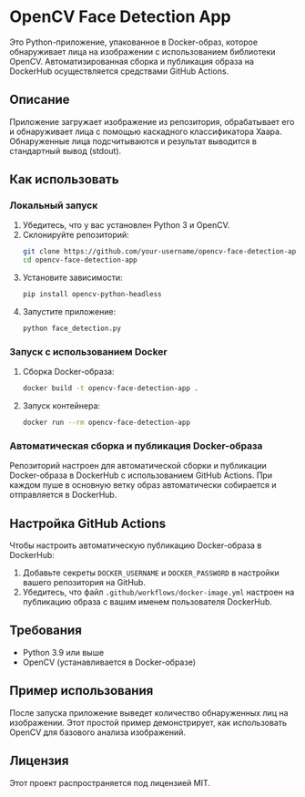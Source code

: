 
# OpenCV Face Detection App

Это Python-приложение, упакованное в Docker-образ, которое обнаруживает лица на изображении с использованием библиотеки OpenCV. Автоматизированная сборка и публикация образа на DockerHub осуществляется средствами GitHub Actions.

## Описание

Приложение загружает изображение из репозитория, обрабатывает его и обнаруживает лица с помощью каскадного классификатора Хаара. Обнаруженные лица подсчитываются и результат выводится в стандартный вывод (stdout).

## Как использовать

### Локальный запуск

1. Убедитесь, что у вас установлен Python 3 и OpenCV.
2. Склонируйте репозиторий:
    ```bash
    git clone https://github.com/your-username/opencv-face-detection-app.git
    cd opencv-face-detection-app
    ```
3. Установите зависимости:
    ```bash
    pip install opencv-python-headless
    ```
4. Запустите приложение:
    ```bash
    python face_detection.py
    ```

### Запуск с использованием Docker

1. Сборка Docker-образа:
    ```bash
    docker build -t opencv-face-detection-app .
    ```
2. Запуск контейнера:
    ```bash
    docker run --rm opencv-face-detection-app
    ```

### Автоматическая сборка и публикация Docker-образа

Репозиторий настроен для автоматической сборки и публикации Docker-образа в DockerHub с использованием GitHub Actions. При каждом пуше в основную ветку образ автоматически собирается и отправляется в DockerHub.

## Настройка GitHub Actions

Чтобы настроить автоматическую публикацию Docker-образа в DockerHub:

1. Добавьте секреты `DOCKER_USERNAME` и `DOCKER_PASSWORD` в настройки вашего репозитория на GitHub.
2. Убедитесь, что файл `.github/workflows/docker-image.yml` настроен на публикацию образа с вашим именем пользователя DockerHub.

## Требования

- Python 3.9 или выше
- OpenCV (устанавливается в Docker-образе)

## Пример использования

После запуска приложение выведет количество обнаруженных лиц на изображении. Этот простой пример демонстрирует, как использовать OpenCV для базового анализа изображений.

## Лицензия

Этот проект распространяется под лицензией MIT.
